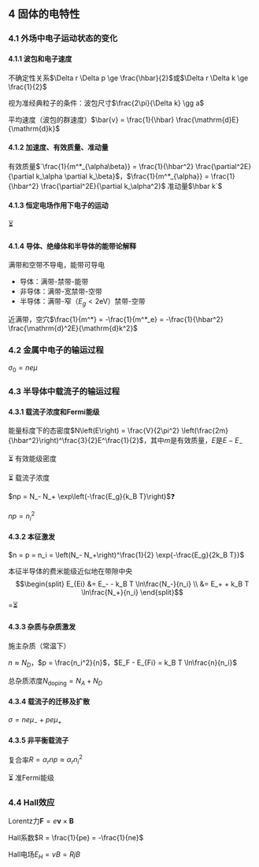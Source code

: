 ## 4 固体的电特性
### 4.1 外场中电子运动状态的变化
#### 4.1.1 波包和电子速度
不确定性关系$\Delta r \Delta p \ge \frac{\hbar}{2}$或$\Delta r \Delta k \ge \frac{1}{2}$

视为准经典粒子的条件：波包尺寸$\frac{2\pi}{\Delta k} \gg a$

平均速度（波包的群速度）$\bar{v} = \frac{1}{\hbar} \frac{\mathrm{d}E}{\mathrm{d}k}$


#### 4.1.2 加速度、有效质量、准动量
有效质量$`\frac{1}{m^*_{\alpha\beta}} = \frac{1}{\hbar^2} \frac{\partial^2E}{\partial k_\alpha \partial k_\beta}$，$\frac{1}{m^*_{\alpha}} = \frac{1}{\hbar^2} \frac{\partial^2E}{\partial k_\alpha^2}$
准动量$\hbar k`$


#### 4.1.3 恒定电场作用下电子的运动
⏳


#### 4.1.4 导体、绝缘体和半导体的能带论解释
满带和空带不导电，能带可导电
* 导体：满带-禁带-能带
* 非导体：满带-宽禁带-空带
* 半导体：满带-窄（$E_g \lt 2\mathrm{eV}$）禁带-空带

近满带，空穴$`\frac{1}{m^*} = -\frac{1}{m^*_e} = -\frac{1}{\hbar^2} \frac{\mathrm{d}^2E}{\mathrm{d}k^2}`$



### 4.2 金属中电子的输运过程
$\sigma_0 = ne\mu$



### 4.3 半导体中载流子的输运过程
#### 4.3.1 载流子浓度和Fermi能级
能量标度下的态密度$N\left(E\right) = \frac{V}{2\pi^2} \left(\frac{2m}{\hbar^2}\right)^\frac{3}{2}E^\frac{1}{2}$，其中$m$是有效质量，$E$是$E - E_-$

:hourglass_flowing_sand: 有效能级密度

:hourglass_flowing_sand: 载流子浓度

$np = N_- N_+ \exp\left(-\frac{E_g}{k_B T}\right)$:question:

$np = n_i^2$


#### 4.3.2 本征激发
$n = p = n_i = \left(N_- N_+\right)^\frac{1}{2} \exp{-\frac{E_g}{2k_B T}}$

本征半导体的费米能级近似地在带隙中央
$$\begin{split}
	E_{Ei} &= E_- - k_B T \ln\frac{N_-}{n_i} \\
	&= E_+ + k_B T \ln\frac{N_+}{n_i}
\end{split}$$
=⏳


#### 4.3.3 杂质与杂质激发
施主杂质（常温下）

$n \approx N_D$，$p = \frac{n_i^2}{n}$，$E_F - E_{Fi} = k_B T \ln\frac{n}{n_i}$

总杂质浓度$N_{\mathrm{doping}} = N_A + N_D$


#### 4.3.4 载流子的迁移及扩散
$\sigma = ne\mu_- + pe\mu_+$


#### 4.3.5 非平衡载流子
复合率$R = \alpha_r np \approx \alpha_r n_i^2$

:hourglass_flowing_sand: 准Fermi能级



### 4.4 Hall效应
Lorentz力$\boldsymbol{F} = e\boldsymbol{v}\times\boldsymbol{B}$

Hall系数$R = \frac{1}{pe} = -\frac{1}{ne}$

Hall电场$E_H = vB = RjB$
